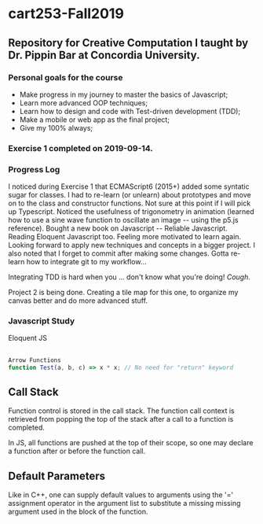 # cart253-Fall2019

## Repository for Creative Computation I taught by Dr. Pippin Bar at Concordia University.

### Personal goals for the course
- Make progress in my journey to master the basics of Javascript;
- Learn more advanced OOP techniques;
- Learn how to design and code with Test-driven development (TDD);
- Make a mobile or web app as the final project;
- Give my 100% always;

### Exercise 1 completed on 2019-09-14.

### Progress Log 
I noticed during Exercise 1 that ECMAScript6 (2015+) added some syntatic sugar for classes. I had to re-learn (or unlearn) about prototypes and move on to the class and constructor functions. Not sure at this point if I will pick up Typescript. Noticed the usefulness of trigonometry in animation (learned how to use a sine wave function to oscillate an image -- using the p5.js reference).
Bought a new book on Javascript -- Reliable Javascript. Reading Eloquent Javascript too. Feeling more motivated to learn again. Looking forward to apply new techniques and concepts in a bigger project.
I also noted that I forget to commit after making some changes. Gotta re-learn how to integrate git to my workflow...

Integrating TDD is hard when you ... don't know what you're doing! *Cough*.

Project 2 is being done. Creating a tile map for this one, to organize my canvas better and do more advanced stuff.

### Javascript Study
Eloquent JS
##
```javascript
Arrow Functions 
function Test(a, b, c) => x * x; // No need for "return" keyword
```

## Call Stack
Function control is stored in the call stack. The function call context is retrieved from popping the top of the stack after a call to a function is completed.

In JS, all functions are pushed at the top of their scope, so one may declare a function after or before the function call.

## Default Parameters
Like in C++, one can supply default values to arguments using the '=' assignment operator in the argument list to substitute a missing missing argument used in the block of the function.

